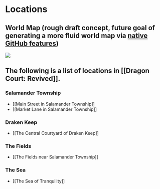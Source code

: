 # Locations
## World Map (rough draft concept, future goal of generating a more fluid world map via [native GitHub features](https://docs.github.com/en/get-started/writing-on-github/working-with-advanced-formatting/creating-diagrams))

![](https://github.com/DCWiki/DragonCourtWiki/blob/main/media/locations/World_Map_v1.png)

## The following is a list of locations in [[Dragon Court: Revived]].
### Salamander Township
* [[Main Street in Salamander Township]]
* [[Market Lane in Salamander Township]]
### Draken Keep
* [[The Central Courtyard of Draken Keep]]
### The Fields
* [[The Fields near Salamander Township]]
### The Sea
* [[The Sea of Tranquility]]

